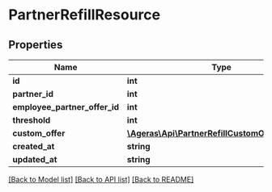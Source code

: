 # PartnerRefillResource

## Properties
Name | Type | Description | Notes
------------ | ------------- | ------------- | -------------
**id** | **int** |  | [optional] 
**partner_id** | **int** |  | [optional] 
**employee_partner_offer_id** | **int** |  | [optional] 
**threshold** | **int** |  | [optional] 
**custom_offer** | [**\Ageras\Api\PartnerRefillCustomOfferResource**](PartnerRefillCustomOfferResource.md) |  | [optional] 
**created_at** | **string** |  | [optional] 
**updated_at** | **string** |  | [optional] 

[[Back to Model list]](../README.md#documentation-for-models) [[Back to API list]](../README.md#documentation-for-api-endpoints) [[Back to README]](../README.md)


